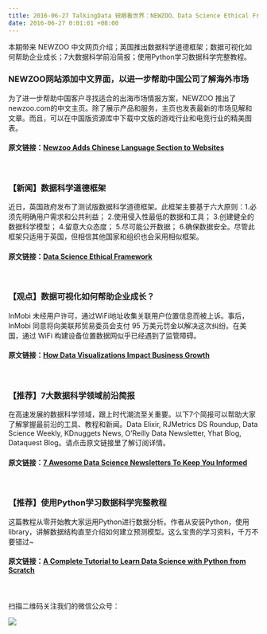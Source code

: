 ```yaml
---
title: 2016-06-27 TalkingData 锐眼看世界：NEWZOO、Data Science Ethical Frame、Data Visualizations
date: 2016-06-27 0:01:01 +08:00
---
```


本期带来 NEWZOO 中文网页介绍；英国推出数据科学道德框架；数据可视化如何帮助企业成长；7大数据科学前沿简报；使用Python学习数据科学完整教程。

### NEWZOO网站添加中文界面，以进一步帮助中国公司了解海外市场


为了进一步帮助中国客户寻找适合的出海市场情报方案，NEWZOO 推出了newzoo.com的中文主页。除了展示产品和服务，主页也发表最新的市场见解和文章。而且，可以在中国版资源库中下载中文版的游戏行业和电竞行业的精美图表。

#### 原文链接：[Newzoo Adds Chinese Language Section to Websites](https://newzoo.com/news/chinese-language-section-added-to-website/)

<br>

### 【新闻】数据科学道德框架


近日，英国政府发布了测试版数据科学道德框架。此框架主要基于六大原则：1.必须先明确用户需求和公共利益； 2.使用侵入性最低的数据和工具； 3.创建健全的数据科学模型； 4.留意大众态度； 5.尽可能公开数据； 6.确保数据安全。尽管此框架只适用于英国，但相信其他国家和组织也会采用相似框架。

#### 原文链接：[Data Science Ethical Framework](http://101.datascience.community/2016/06/24/data-science-ethical-framework/)

<br>

### 【观点】数据可视化如何帮助企业成长？

InMobi 未经用户许可，通过WiFi地址收集关联用户位置信息而被上诉。事后，InMobi 同意将向美联邦贸易委员会支付 95 万美元罚金以解决这次纠纷。在美国，通过 WiFi 构建设备位置数据网似乎已经遇到了监管障碍。

#### 原文链接：[How Data Visualizations Impact Business Growth](https://www.import.io/post/how-data-visualizations-can-impact-business-growth/)

<br>

### 【推荐】7大数据科学领域前沿简报

在高速发展的数据科学领域，跟上时代潮流至关重要。以下7个简报可以帮助大家了解掌握最前沿的工具、教程和新闻。Data Elixir, RJMetrics DS Roundup, Data Science Weekly, KDnuggets News, O’Reilly Data Newsletter, Yhat Blog, Dataquest Blog。请点击原文链接里了解订阅详情。

#### 原文链接：[7 Awesome Data Science Newsletters To Keep You Informed](https://www.dataquest.io/blog/data-science-newsletters/)

<br>

### 【推荐】使用Python学习数据科学完整教程

这篇教程从零开始教大家运用Python进行数据分析。作者从安装Python，使用library，讲解数据结构直至介绍如何建立预测模型。这么宝贵的学习资料，千万不要错过~

#### 原文链接：[A Complete Tutorial to Learn Data Science with Python from Scratch](http://www.analyticsvidhya.com/blog/2016/01/complete-tutorial-learn-data-science-python-scratch-2/)


<br>
<br>
扫描二维码关注我们的微信公众号：

![](http://i4.piimg.com/567416/1af49587243f643f.jpg)
